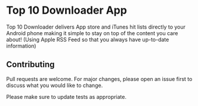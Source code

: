 # Top 10 Downloader App

Top 10 Downloader delivers App store and iTunes hit lists directly to your Android phone making it simple to stay on top of the content you care about! (Using Apple RSS Feed so that you always have up-to-date information)

## Contributing
Pull requests are welcome. For major changes, please open an issue first to discuss what you would like to change.

Please make sure to update tests as appropriate.

